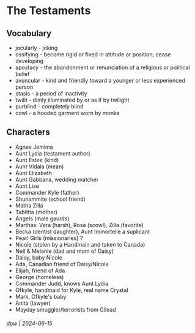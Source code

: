 # The Testaments

## Vocabulary

* jocularly - joking
* ossifying - become rigid or fixed in attitude or position; cease developing
* apostacy - the abandonment or renunciation of a religious or political belief
* avuncular - kind and friendly toward a younger or less experienced person
* stasis - a period of inactivity
* twilit - dimly illuminated by or as if by twilight
* purblind - completely blind
* cowl - a hooded garment worn by monks

## Characters

* Agnes Jemima
* Aunt Lydia (testament author)
* Aunt Estee (kind)
* Aunt Vidala (mean)
* Aunt Elizabeth
* Aunt Gabbana, wedding matcher
* Aunt Lise
* Commander Kyle (father)
* Shunammite (school friend)
* Matha Zilla
* Tabitha (mother)
* Angels (male gaurds)
* Marthas: Vera (harsh), Rosa (scowl), Zilla (favorite)
* Becka (dentist daughter), Aunt Immortelle a suplicant
* Pearl Girls (missionaries)`?
* Nicole (stolen by a Handmain and taken to Canada)
* Neil & Melanie (dad and mom of Daisy)
* Daisy, baby Nicole
* Ada, Canadian friend of Daisy/Nicole
* Elijah, friend of Ada
* George (homeless)
* Commander Judd, knows Aunt Lydia
* Ofkyle, handmaid for Kyle, real name Crystal
* Mark, Ofkyle's baby
* Anita (lawyer)
* Mayday smuggler/terrorists from Gilead

###### dpw | 2024-06-15
